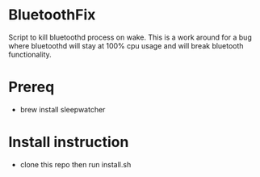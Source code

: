 # BluetoothFix

Script to kill bluetoothd process on wake. This is a work around for a bug where bluetoothd will stay at 100% cpu usage and will break bluetooth functionality.

# Prereq
- brew install sleepwatcher

# Install instruction
- clone this repo then run install.sh
